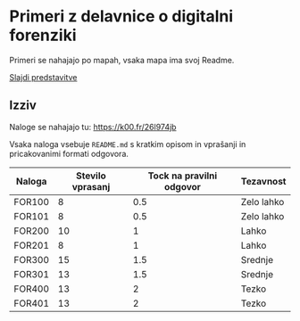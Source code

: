 # Primeri z delavnice o digitalni forenziki

Primeri se nahajajo po mapah, vsaka mapa ima svoj Readme.

[Slajdi predstavitve](https://overlordtm.github.io/predstavitev-forenzika/)


## Izziv

Naloge se nahajajo tu: https://k00.fr/26l974jb


Vsaka naloga vsebuje `README.md` s kratkim opisom in vprašanji in pricakovanimi formati odgovora.


| Naloga | Stevilo vprasanj | Tock na pravilni odgovor  | Tezavnost | 
| ---- | ---------| -----------| ---------- | 
| FOR100 | 8 | 0.5          | Zelo lahko | 
| FOR101 | 8 | 0.5          | Zelo lahko |
| FOR200 | 10 | 1      | Lahko | 
| FOR201 | 8 | 1      | Lahko |
| FOR300 | 15 | 1.5 | Srednje |
| FOR301 | 13 | 1.5 | Srednje |
| FOR400 |  13  | 2 | Tezko |
| FOR401 | 13 | 2 | Tezko |